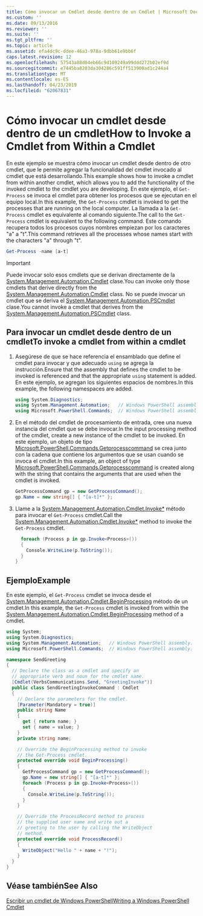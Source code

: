 ```yaml
---
title: Cómo invocar un Cmdlet desde dentro de un Cmdlet | Microsoft Docs
ms.custom: ''
ms.date: 09/13/2016
ms.reviewer: ''
ms.suite: ''
ms.tgt_pltfrm: ''
ms.topic: article
ms.assetid: efa4dc9c-ddee-46a3-978a-9dbb61e9bb6f
caps.latest.revision: 12
ms.openlocfilehash: 57543a88d04eb66c9d109249a99ddd272b02ef9d
ms.sourcegitcommit: e7445ba8203da304286c591ff513900ad1c244a4
ms.translationtype: MT
ms.contentlocale: es-ES
ms.lasthandoff: 04/23/2019
ms.locfileid: "62067831"
---
```

# <a name="how-to-invoke-a-cmdlet-from-within-a-cmdlet"></a><span data-ttu-id="02f9a-102">Cómo invocar un cmdlet desde dentro de un cmdlet</span><span class="sxs-lookup"><span data-stu-id="02f9a-102">How to Invoke a Cmdlet from Within a Cmdlet</span></span>

<span data-ttu-id="02f9a-103">En este ejemplo se muestra cómo invocar un cmdlet desde dentro de otro cmdlet, que le permite agregar la funcionalidad del cmdlet invocado al cmdlet que está desarrollando.</span><span class="sxs-lookup"><span data-stu-id="02f9a-103">This example shows how to invoke a cmdlet from within another cmdlet, which allows you to add the functionality of the invoked cmdlet to the cmdlet you are developing.</span></span> <span data-ttu-id="02f9a-104">En este ejemplo, el `Get-Process` se invoca el cmdlet para obtener los procesos que se ejecutan en el equipo local.</span><span class="sxs-lookup"><span data-stu-id="02f9a-104">In this example, the `Get-Process` cmdlet is invoked to get the processes that are running on the local computer.</span></span> <span data-ttu-id="02f9a-105">La llamada a la `Get-Process` cmdlet es equivalente al comando siguiente.</span><span class="sxs-lookup"><span data-stu-id="02f9a-105">The call to the `Get-Process` cmdlet is equivalent to the following command.</span></span> <span data-ttu-id="02f9a-106">Este comando recupera todos los procesos cuyos nombres empiezan por los caracteres "a" a "t".</span><span class="sxs-lookup"><span data-stu-id="02f9a-106">This command retrieves all the processes whose names start with the characters "a" through "t".</span></span>

```powershell
Get-Process -name [a-t]
```

> [!IMPORTANT]
> <span data-ttu-id="02f9a-107">Puede invocar solo esos cmdlets que se derivan directamente de la [System.Management.Automation.Cmdlet](/dotnet/api/System.Management.Automation.Cmdlet) clase.</span><span class="sxs-lookup"><span data-stu-id="02f9a-107">You can invoke only those cmdlets that derive directly from the [System.Management.Automation.Cmdlet](/dotnet/api/System.Management.Automation.Cmdlet) class.</span></span> <span data-ttu-id="02f9a-108">No se puede invocar un cmdlet que se deriva el [System.Management.Automation.PSCmdlet](/dotnet/api/System.Management.Automation.PSCmdlet) clase.</span><span class="sxs-lookup"><span data-stu-id="02f9a-108">You cannot invoke a cmdlet that derives from the [System.Management.Automation.PSCmdlet](/dotnet/api/System.Management.Automation.PSCmdlet) class.</span></span>

## <a name="to-invoke-a-cmdlet-from-within-a-cmdlet"></a><span data-ttu-id="02f9a-109">Para invocar un cmdlet desde dentro de un cmdlet</span><span class="sxs-lookup"><span data-stu-id="02f9a-109">To invoke a cmdlet from within a cmdlet</span></span>

1. <span data-ttu-id="02f9a-110">Asegúrese de que se hace referencia el ensamblado que define el cmdlet para invocar y que adecuado `using` se agrega la instrucción.</span><span class="sxs-lookup"><span data-stu-id="02f9a-110">Ensure that the assembly that defines the cmdlet to be invoked is referenced and that the appropriate `using` statement is added.</span></span> <span data-ttu-id="02f9a-111">En este ejemplo, se agregan los siguientes espacios de nombres.</span><span class="sxs-lookup"><span data-stu-id="02f9a-111">In this example, the following namespaces are added.</span></span>

    ```csharp
    using System.Diagnostics;
    using System.Management.Automation;   // Windows PowerShell assembly.
    using Microsoft.PowerShell.Commands;  // Windows PowerShell assembly.
    ```

2. <span data-ttu-id="02f9a-112">En el método del cmdlet de procesamiento de entrada, cree una nueva instancia del cmdlet que se debe invocar.</span><span class="sxs-lookup"><span data-stu-id="02f9a-112">In the input processing method of the cmdlet, create a new instance of the cmdlet to be invoked.</span></span> <span data-ttu-id="02f9a-113">En este ejemplo, un objeto de tipo [Microsoft.PowerShell.Commands.Getprocesscommand](/dotnet/api/Microsoft.PowerShell.Commands.GetProcessCommand) se crea junto con la cadena que contiene los argumentos que se usan cuando se invoca el cmdlet.</span><span class="sxs-lookup"><span data-stu-id="02f9a-113">In this example, an object of type [Microsoft.PowerShell.Commands.Getprocesscommand](/dotnet/api/Microsoft.PowerShell.Commands.GetProcessCommand) is created along with the string that contains the arguments that are used when the cmdlet is invoked.</span></span>

    ```csharp
    GetProcessCommand gp = new GetProcessCommand();
    gp.Name = new string[] { "[a-t]*" };
    ```

3. <span data-ttu-id="02f9a-114">Llame a la [System.Management.Automation.Cmdlet.Invoke\*](/dotnet/api/System.Management.Automation.Cmdlet.Invoke) método para invocar el `Get-Process` cmdlet.</span><span class="sxs-lookup"><span data-stu-id="02f9a-114">Call the [System.Management.Automation.Cmdlet.Invoke\*](/dotnet/api/System.Management.Automation.Cmdlet.Invoke) method to invoke the `Get-Process` cmdlet.</span></span>

    ```csharp
      foreach (Process p in gp.Invoke<Process>())
      {
        Console.WriteLine(p.ToString());
      }
    }
    ```

## <a name="example"></a><span data-ttu-id="02f9a-115">Ejemplo</span><span class="sxs-lookup"><span data-stu-id="02f9a-115">Example</span></span>

<span data-ttu-id="02f9a-116">En este ejemplo, el `Get-Process` cmdlet se invoca desde el [System.Management.Automation.Cmdlet.BeginProcessing](/dotnet/api/System.Management.Automation.Cmdlet.BeginProcessing) método de un cmdlet.</span><span class="sxs-lookup"><span data-stu-id="02f9a-116">In this example, the `Get-Process` cmdlet is invoked from within the [System.Management.Automation.Cmdlet.BeginProcessing](/dotnet/api/System.Management.Automation.Cmdlet.BeginProcessing) method of a cmdlet.</span></span>

```csharp
using System;
using System.Diagnostics;
using System.Management.Automation;   // Windows PowerShell assembly.
using Microsoft.PowerShell.Commands;  // Windows PowerShell assembly.

namespace SendGreeting
{
  // Declare the class as a cmdlet and specify an
  // appropriate verb and noun for the cmdlet name.
  [Cmdlet(VerbsCommunications.Send, "GreetingInvoke")]
  public class SendGreetingInvokeCommand : Cmdlet
  {
    // Declare the parameters for the cmdlet.
    [Parameter(Mandatory = true)]
    public string Name
    {
      get { return name; }
      set { name = value; }
    }
    private string name;

    // Override the BeginProcessing method to invoke
    // the Get-Process cmdlet.
    protected override void BeginProcessing()
    {
      GetProcessCommand gp = new GetProcessCommand();
      gp.Name = new string[] { "[a-t]*" };
      foreach (Process p in gp.Invoke<Process>())
      {
        Console.WriteLine(p.ToString());
      }
    }

    // Override the ProcessRecord method to process
    // the supplied user name and write out a
    // greeting to the user by calling the WriteObject
    // method.
    protected override void ProcessRecord()
    {
      WriteObject("Hello " + name + "!");
    }
  }
}
```

## <a name="see-also"></a><span data-ttu-id="02f9a-117">Véase también</span><span class="sxs-lookup"><span data-stu-id="02f9a-117">See Also</span></span>

[<span data-ttu-id="02f9a-118">Escribir un cmdlet de Windows PowerShell</span><span class="sxs-lookup"><span data-stu-id="02f9a-118">Writing a Windows PowerShell Cmdlet</span></span>](./writing-a-windows-powershell-cmdlet.md)
